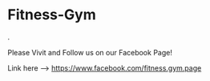 # Fitness-Gym
.


Please Vivit and Follow us on our Facebook Page!


Link here --> https://www.facebook.com/fitness.gym.page


